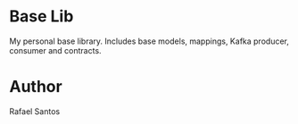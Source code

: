 # Base Lib
My personal base library.
Includes base models, mappings, Kafka producer, consumer and contracts.

# Author
Rafael Santos
